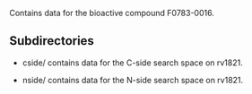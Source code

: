 Contains data for the bioactive compound F0783-0016.

## Subdirectories

- cside/ contains data for the C-side search space on rv1821.

- nside/ contains data for the N-side search space on rv1821.

